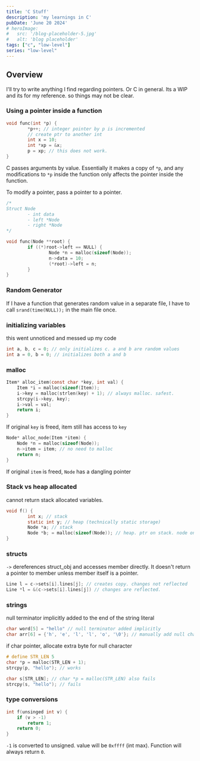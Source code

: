 ```yaml
---
title: 'C Stuff'
description: 'my learnings in C'
pubDate: 'June 20 2024'
# heroImage: 
#   src: '/blog-placeholder-5.jpg'
#   alt: 'blog placeholder'
tags: ["c", "low-level"]
series: "low-level"
---
```


## Overview
I'll try to write anything I find regarding pointers. Or C in general.
Its a WIP and its for my reference. so things may not be clear.
### Using a pointer inside a function
```c
void func(int *p) {
        *p++; // integer pointer by p is incremented
        // create ptr to another int
        int x = 10;
        int *xp = &x;
        p = xp; // this does not work.
}
```

C passes arguments by value. Essentially it makes a copy of `*p`, and any modifications to `*p` inside the function only affects the pointer inside the function.

To modify a pointer, pass a pointer to a pointer.
```c
/*
Struct Node
        - int data
        - left *Node
        - right *Node
*/

void func(Node **root) {
        if ((*)root->left == NULL) {
                Node *n = malloc(sizeof(Node));
                n->data = 10;
                (*root)->left = n;
        }
}
```
### Random Generator
If I have a function that generates random value in a separate file, I have to call `srand(time(NULL));` in the main file once.
### initializing variables
this went unnoticed and messed up my code
```c
int a, b, c = 0; // only initializes c. a and b are random values
int a = 0, b = 0; // initializes both a and b
```
### malloc
```c
Item* alloc_item(const char *key, int val) {
    Item *i = malloc(sizeof(Item));
    i->key = malloc(strlen(key) + 1); // always malloc. safest.
    strcpy(i->key, key);
    i->val = val;
    return i;
}
```
If original `key` is freed, item still has access to `key`

```c
Node* alloc_node(Item *item) {
    Node *n = malloc(sizeof(Node));
    n->item = item; // no need to malloc
    return n;
}
```
If original `item` is freed, `Node` has a dangling pointer
### Stack vs heap allocated
cannot return stack allocated variables.
```c
void f() {
        int x; // stack
        static int y; // heap (technically static storage)
        Node *a; // stack
        Node *b; = malloc(sizeof(Node)); // heap. ptr on stack. node on heap
}
```
### structs
`->` dereferences struct_obj and accesses member directly. It doesn't return a pointer to member unless member itself is a pointer.
```c
Line l = c->sets[i].lines[j]; // creates copy. changes not reflected
Line *l = &(c->sets[i].lines[j]) // changes are reflected.
```
### strings
null terminator implicitly added to the end of the string literal
```c
char word[5] = "hello" // null terminator added implicitly
char arr[6] = {'h', 'e', 'l', 'l', 'o', '\0'}; // manually add null character
```
if char pointer, allocate extra byte for null character
```c
# define STR_LEN 5
char *p = malloc(STR_LEN + 1);
strcpy(p, "hello"); // works

char s[STR_LEN]; // char *p = malloc(STR_LEN) also fails
strcpy(s, "hello"); // fails
```
### type conversions
```c
int f(unsinged int v) {
	if (v > -1)
		return 1;
	return 0;
}
```
`-1` is converted to unsigned. value will be `0xffff` (int max). Function will always return `0`.